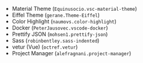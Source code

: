 - Material Theme (`Equinusocio.vsc-material-theme`)
- Eiffel Theme (`gerane.Theme-Eiffel`)
- Color Highlight (`naumovs.color-highlight`)
- Docker (`PeterJausovec.vscode-docker`)
- Prettify JSON (`mohsen1.prettify-json`)
- Sass (`robinbentley.sass-indented`)
- vetur (Vue) (`octref.vetur`)
- Project Manager (`alefragnani.project-manager`)
